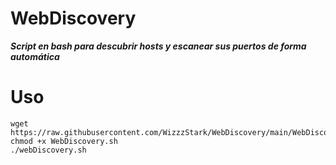 # WebDiscovery

***Script en bash para descubrir hosts y escanear sus puertos de forma automática***

# Uso

```
wget https://raw.githubusercontent.com/WizzzStark/WebDiscovery/main/WebDiscovery.sh
chmod +x WebDiscovery.sh
./webDiscovery.sh
```
    
